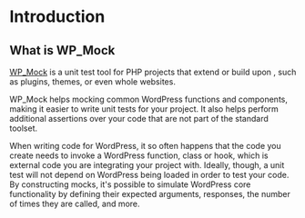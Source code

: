 # Introduction

## What is WP_Mock

[WP_Mock](https://github.com/10up/wp_mock) is a unit test tool for PHP projects that extend or build upon , such as plugins, themes, or even whole websites.

WP_Mock helps mocking common WordPress functions and components, making it easier to write unit tests for your project. It also helps perform additional assertions over your code that are not part of the standard toolset.

When writing code for WordPress, it so often happens that the code you create needs to invoke a WordPress function, class or hook, which is external code you are integrating your project with. Ideally, though, a unit test will not depend on WordPress being loaded in order to test your code. By constructing mocks, it's possible to simulate WordPress core functionality by defining their expected arguments, responses, the number of times they are called, and more. 